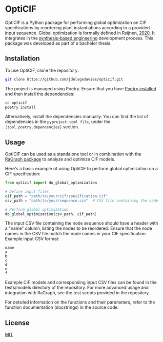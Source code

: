 # OptiCIF

OptiCIF is a Python package for performing global optimization on CIF specifications by reordering plant instantiations according to a provided input sequence. Global optimization is formally defined in Reijnen, [2020](https://www.persistent-identifier.nl/urn:nbn:nl:ui:25-115168de-878f-4f5f-9c55-126f20f845fe). It integrates in the [synthesis-based engineering](https://www.eclipse.org/escet/cif/synthesis-based-engineering/approaches/synthesis-based-engineering.html) development process. This package was developed as part of a bachelor thesis.

## Installation

To use OptiCIF, clone the repository:

```bash
git clone https://github.com/jdelagedavies/opticif.git
```

The project is managed using Poetry. Ensure that you have [Poetry installed](https://python-poetry.org/docs/#installation) and then install the dependencies:

```bash
cd opticif
poetry install
```

Alternatively, install the dependencies manually. You can find the list of dependencies in the `pyproject.toml file`, under the `[tool.poetry.dependencies]` section.

## Usage

OptiCIF can be used as a standalone tool or in combination with the [RaGraph package](https://ragraph.ratio-case.nl/) to analyze and
optimize CIF models.

Here's a basic example of using OptiCIF to perform global optimization on a CIF specification:

```python
from opticif import do_global_optimization

# Define input files
cif_path = "path/to/your/cif/specification.cif"
csv_path = "path/to/your/sequence.csv"  # CSV file containing the node sequence

# Perform global optimization
do_global_optimization(csv_path, cif_path)
```

The input CSV file containing the node sequence should have a header with a "name" column, listing the nodes to be reordered. Ensure that the node names in the CSV file match the node names in your CIF specification. Example input CSV format:

```csv
name
a
b
c
d
e
f
```

Example CIF models and corresponding input CSV files can be found in the tests/models directory of the repository. For more advanced usage and integration with RaGraph, see the test scripts provided in the repository.

For detailed information on the functions and their parameters, refer to the function documentation (docstrings) in the source code.

## License

[MIT](LICENSE)
